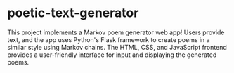# poetic-text-generator
This project implements a Markov poem generator web app! Users provide text, and the app uses Python's Flask framework to create poems in a similar style using Markov chains. The HTML, CSS, and JavaScript frontend provides a user-friendly interface for input and displaying the generated poems.
